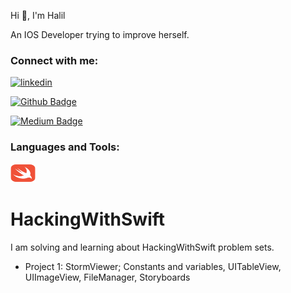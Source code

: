 Hi 👋, I'm Halil

An IOS Developer trying to improve herself.

<h3 align="left">Connect with me:</h3>

[![linkedin](https://img.shields.io/badge/Linkedin-000000?style=for-the-badge&logo=Linkedin&logoColor=white)](https://www.linkedin.com/in/halil-bakar-a4bb26256/)       

[![Github Badge](https://img.shields.io/badge/-Github-000?style=quare&labelColor=000&logo=Github&logoColor=white&link=link)](https://github.com/Halilbkar) 

[![Medium Badge](https://img.shields.io/badge/-Medium-757575?style=flat-quare&labelColor=757575&logo=Medium&logoColor=white&link=link)](https://medium.com/@halilbakar.b)

<h3 align="left">Languages and Tools:</h3>

<p align="left"> <a href="https://developer.apple.com/swift/" target="_blank" rel="noreferrer"> <img src="https://raw.githubusercontent.com/devicons/devicon/master/icons/swift/swift-original.svg" alt="swift" width="40" height="30"/> </a> </p>

# HackingWithSwift

I am solving and learning about HackingWithSwift problem sets.

- Project 1: StormViewer; Constants and variables, UITableView, UIImageView, FileManager, Storyboards



